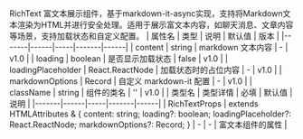<component-parts file-path="packages/ui/src/components/RichText">
    <component-name>
        RichText
    </component-name>
    <component-description>
        富文本展示组件，基于markdown-it-async实现，支持将Markdown文本渲染为HTML并进行安全处理。适用于展示富文本内容，如聊天消息、文章内容等场景，支持加载状态和自定义配置。
    </component-description>
    <component-api>
        | 属性名 | 类型 | 说明 | 默认值 | 版本 |
        |-------|------|-----|-------|------|
        | content | string | markdown 文本内容 | - | v1.0 |
        | loading | boolean | 是否显示加载状态 | false | v1.0 |
        | loadingPlaceholder | React.ReactNode | 加载状态时的占位内容 | - | v1.0 |
        | markdownOptions | Record<string, any> | 自定义 markdown-it 配置 | - | v1.0 |
        | className | string | 组件的类名 | '' | v1.0 |
    </component-api>
    <component-type-description>
        | 类型名 | 类型详情 | 必填 | 默认值 | 说明 |
        |-------|------|-----|-------|------|
        | RichTextProps | extends HTMLAttributes<HTMLDivElement> & { content: string; loading?: boolean; loadingPlaceholder?: React.ReactNode; markdownOptions?: Record<string, any>; } | - | - | 富文本组件的属性 |
    </component-type-description>
 </component-parts> 